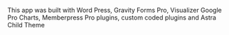 This app was built with Word Press, Gravity Forms Pro, Visualizer Google Pro Charts, Memberpress Pro plugins, custom coded plugins and Astra Child Theme
